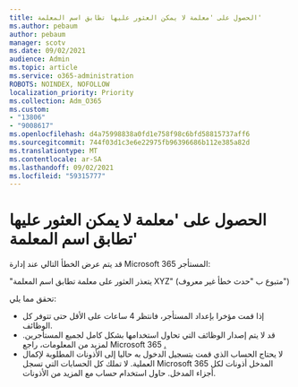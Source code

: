 ```yaml
---
title: الحصول على 'معلمة لا يمكن العثور عليها تطابق اسم المعلمة'
ms.author: pebaum
author: pebaum
manager: scotv
ms.date: 09/02/2021
audience: Admin
ms.topic: article
ms.service: o365-administration
ROBOTS: NOINDEX, NOFOLLOW
localization_priority: Priority
ms.collection: Adm_O365
ms.custom:
- "13806"
- "9008617"
ms.openlocfilehash: d4a75998838a0fd1e758f98c6bfd58815737aff6
ms.sourcegitcommit: 744f03d1c3e6e22975fb96396686b112e385a82d
ms.translationtype: MT
ms.contentlocale: ar-SA
ms.lasthandoff: 09/02/2021
ms.locfileid: "59315777"
---
```

# <a name="getting-a-parameter-cannot-be-found-that-matches-parameter-name-error"></a>الحصول على 'معلمة لا يمكن العثور عليها تطابق اسم المعلمة'

قد يتم عرض الخطأ التالي عند إدارة Microsoft 365 المستأجر:

"يتعذر العثور على معلمة تطابق اسم المعلمة XYZ" (متبوع ب "حدث خطأ غير معروف")

تحقق مما يلي:

- إذا قمت مؤخرا بإعداد المستأجر، فانتظر 4 ساعات على الأقل حتى تتوفر كل الوظائف.
- قد لا يتم إصدار الوظائف التي تحاول استخدامها بشكل كامل لجميع المستأجرين. لمزيد من المعلومات، راجع Microsoft 365 [.](https://www.microsoft.com/microsoft-365/roadmap)
- لا يحتاج الحساب الذي قمت بتسجيل الدخول به حاليا إلى الأذونات المطلوبة لإكمال العملية. لا تملك كل الحسابات التي تسجل Microsoft 365 المدخل أذونات لكل أجزاء المدخل. حاول استخدام حساب مع المزيد من الأذونات.

